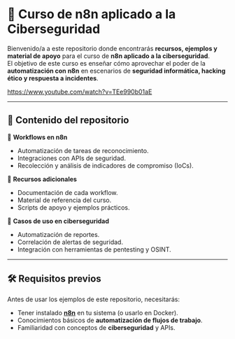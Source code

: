 # 🚀 Curso de n8n aplicado a la Ciberseguridad  

Bienvenido/a a este repositorio donde encontrarás **recursos, ejemplos y material de apoyo** para el curso de **n8n aplicado a la ciberseguridad**.  
El objetivo de este curso es enseñar cómo aprovechar el poder de la **automatización con n8n** en escenarios de **seguridad informática, hacking ético y respuesta a incidentes**.  

https://www.youtube.com/watch?v=TEe990b01aE

---

## 📌 Contenido del repositorio  

🔹 **Workflows en n8n**  
- Automatización de tareas de reconocimiento.  
- Integraciones con APIs de seguridad.  
- Recolección y análisis de indicadores de compromiso (IoCs).  

🔹 **Recursos adicionales**  
- Documentación de cada workflow.  
- Material de referencia del curso.  
- Scripts de apoyo y ejemplos prácticos.  

🔹 **Casos de uso en ciberseguridad**  
- Automatización de reportes.  
- Correlación de alertas de seguridad.  
- Integración con herramientas de pentesting y OSINT.  

---

## 🛠️ Requisitos previos  

Antes de usar los ejemplos de este repositorio, necesitarás:  

- Tener instalado [**n8n**](https://n8n.io) en tu sistema (o usarlo en Docker).  
- Conocimientos básicos de **automatización de flujos de trabajo**.  
- Familiaridad con conceptos de **ciberseguridad** y APIs.  

